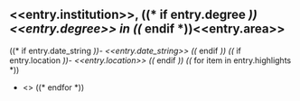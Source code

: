## <<entry.institution>>, ((* if entry.degree *))<<entry.degree>> in ((* endif *))<<entry.area>>

((* if entry.date_string *))- <<entry.date_string>>
((* endif *))
((* if entry.location *))- <<entry.location>>
((* endif *))
((* for item in entry.highlights *))
- <<item>>
((* endfor *))
